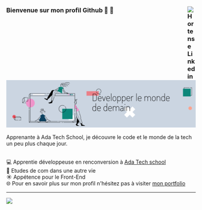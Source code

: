 ### Bienvenue sur mon profil Github :dizzy: :dizzy:<a href="https://www.linkedin.com/in/hortense-laclavi%C3%A8re-b02654151/" target="_blank" rel="nofollow"><img align="right" alt="Hortense Linkedin" width="22px" src="https://cdn.jsdelivr.net/npm/simple-icons@v3/icons/linkedin.svg" /><a/>

  <img src="Banniere_LinkedIn.png" alt="Banner">
  
Apprenante à Ada Tech School, je découvre le code et le monde de la tech un peu plus chaque jour.

<br> :computer: Apprentie développeuse en renconversion à [Ada Tech school](https://adatechschool.fr/) 
<br> :memo: Etudes de com dans une autre vie 
<br> :sunny: Appétence pour le Front-End
<br> :globe_with_meridians: Pour en savoir plus sur mon profil n'hésitez pas à visiter [mon portfolio](https://portfolio-hortenselaclaviere.vercel.app/)

---
  
 ![](http://github-profile-summary-cards.vercel.app/api/cards/profile-details?username=HortenseLaclaviere&theme=default)
